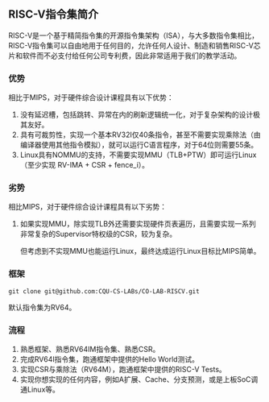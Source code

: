 ## RISC-V指令集简介

RISC-V是一个基于精简指令集的开源指令集架构（ISA），与大多数指令集相比，RISC-V指令集可以自由地用于任何目的，允许任何人设计、制造和销售RISC-V芯片和软件而不必支付给任何公司专利费，因此非常适用于我们的教学活动。

### 优势

相比于MIPS，对于硬件综合设计课程具有以下优势：

1. 没有延迟槽，包括跳转、异常在内的刷新逻辑统一化，对于复杂架构的设计极其友好。
2. 具有可裁剪性，实现一个基本RV32I仅40条指令，甚至不需要实现乘除法（由编译器使用其他指令模拟），就可以运行C语言程序，对于64位则需要55条。
3. Linux具有NOMMU的支持，不需要实现MMU（TLB+PTW）即可运行Linux（至少实现 RV-IMA + CSR + fence_i）。

### 劣势

相比MIPS，对于硬件综合设计课程具有以下劣势：

1. 如果实现MMU，除实现TLB外还需要实现硬件页表遍历，且需要实现一系列非常复杂的Supervisor特权级的CSR，较为复杂。
    
    但考虑到不实现MMU也能运行Linux，最终达成运行Linux目标比MIPS简单。

### 框架

```shell
git clone git@github.com:CQU-CS-LABs/CO-LAB-RISCV.git
```

默认指令集为RV64。

### 流程

1. 熟悉框架、熟悉RV64IM指令集、熟悉CSR。
2. 完成RV64I指令集，跑通框架中提供的Hello World测试。
3. 实现CSR与乘除法（RV64M），跑通框架中提供的RISC-V Tests。
4. 实现你想实现的任何内容，例如A扩展、Cache、分支预测，或是上板SoC调通Linux等。